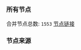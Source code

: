 ### 所有节点
合并节点总数: `1553`
[节点链接](https://raw.githubusercontent.com/rzhy1/11/master/sub/sub_merge_base64.txt)

### 节点来源